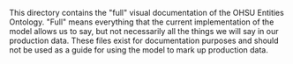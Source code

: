 This directory contains the "full" visual documentation of the OHSU Entities Ontology.  "Full" means everything that the current implementation of 
the model allows us to say, but not necessarily all the things we will say in our production data.  These files exist for documentation purposes and 
should not be used as a guide for using the model to mark up production data.
